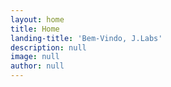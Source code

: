 ```yaml
---
layout: home
title: Home
landing-title: 'Bem-Vindo, J.Labs'
description: null
image: null
author: null
---
```



